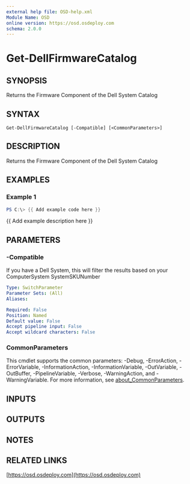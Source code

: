 ```yaml
---
external help file: OSD-help.xml
Module Name: OSD
online version: https://osd.osdeploy.com
schema: 2.0.0
---
```


# Get-DellFirmwareCatalog

## SYNOPSIS
Returns the Firmware Component of the Dell System Catalog

## SYNTAX

```
Get-DellFirmwareCatalog [-Compatible] [<CommonParameters>]
```

## DESCRIPTION
Returns the Firmware Component of the Dell System Catalog

## EXAMPLES

### Example 1
```powershell
PS C:\> {{ Add example code here }}
```

{{ Add example description here }}

## PARAMETERS

### -Compatible
If you have a Dell System, this will filter the results based on your
ComputerSystem SystemSKUNumber

```yaml
Type: SwitchParameter
Parameter Sets: (All)
Aliases:

Required: False
Position: Named
Default value: False
Accept pipeline input: False
Accept wildcard characters: False
```

### CommonParameters
This cmdlet supports the common parameters: -Debug, -ErrorAction, -ErrorVariable, -InformationAction, -InformationVariable, -OutVariable, -OutBuffer, -PipelineVariable, -Verbose, -WarningAction, and -WarningVariable. For more information, see [about_CommonParameters](http://go.microsoft.com/fwlink/?LinkID=113216).

## INPUTS

## OUTPUTS

## NOTES

## RELATED LINKS

[https://osd.osdeploy.com](https://osd.osdeploy.com)

